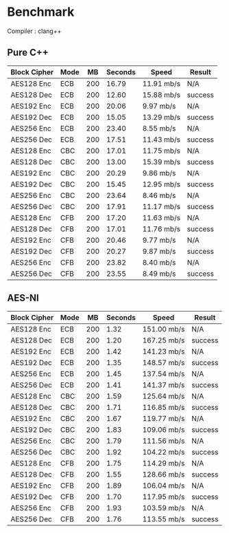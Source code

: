 # Benchmark

Compiler : clang++

## Pure C++

| Block Cipher | Mode | MB | Seconds | Speed | Result |
| ------------ | ---- | -- | ------- | ----- | ------ |
| AES128 Enc | ECB | 200 | 16.79 | 11.91 mb/s | N/A |
| AES128 Dec | ECB | 200 | 12.60 | 15.88 mb/s | success |
| AES192 Enc | ECB | 200 | 20.06 | 9.97 mb/s | N/A |
| AES192 Dec | ECB | 200 | 15.05 | 13.29 mb/s | success |
| AES256 Enc | ECB | 200 | 23.40 | 8.55 mb/s | N/A |
| AES256 Dec | ECB | 200 | 17.51 | 11.43 mb/s | success |
| AES128 Enc | CBC | 200 | 17.01 | 11.75 mb/s | N/A |
| AES128 Dec | CBC | 200 | 13.00 | 15.39 mb/s | success |
| AES192 Enc | CBC | 200 | 20.29 | 9.86 mb/s | N/A |
| AES192 Dec | CBC | 200 | 15.45 | 12.95 mb/s | success |
| AES256 Enc | CBC | 200 | 23.64 | 8.46 mb/s | N/A |
| AES256 Dec | CBC | 200 | 17.91 | 11.17 mb/s | success |
| AES128 Enc | CFB | 200 | 17.20 | 11.63 mb/s | N/A |
| AES128 Dec | CFB | 200 | 17.01 | 11.76 mb/s | success |
| AES192 Enc | CFB | 200 | 20.46 | 9.77 mb/s | N/A |
| AES192 Dec | CFB | 200 | 20.27 | 9.87 mb/s | success |
| AES256 Enc | CFB | 200 | 23.82 | 8.40 mb/s | N/A |
| AES256 Dec | CFB | 200 | 23.55 | 8.49 mb/s | success |

## AES-NI

| Block Cipher | Mode | MB | Seconds | Speed | Result |
| ------------ | ---- | -- | ------- | ----- | ------ |
| AES128 Enc | ECB | 200 | 1.32 | 151.00 mb/s | N/A |
| AES128 Dec | ECB | 200 | 1.20 | 167.25 mb/s | success |
| AES192 Enc | ECB | 200 | 1.42 | 141.23 mb/s | N/A |
| AES192 Dec | ECB | 200 | 1.35 | 148.57 mb/s | success |
| AES256 Enc | ECB | 200 | 1.45 | 137.54 mb/s | N/A |
| AES256 Dec | ECB | 200 | 1.41 | 141.37 mb/s | success |
| AES128 Enc | CBC | 200 | 1.59 | 125.64 mb/s | N/A |
| AES128 Dec | CBC | 200 | 1.71 | 116.85 mb/s | success |
| AES192 Enc | CBC | 200 | 1.67 | 119.77 mb/s | N/A |
| AES192 Dec | CBC | 200 | 1.83 | 109.06 mb/s | success |
| AES256 Enc | CBC | 200 | 1.79 | 111.56 mb/s | N/A |
| AES256 Dec | CBC | 200 | 1.92 | 104.22 mb/s | success |
| AES128 Enc | CFB | 200 | 1.75 | 114.29 mb/s | N/A |
| AES128 Dec | CFB | 200 | 1.55 | 128.66 mb/s | success |
| AES192 Enc | CFB | 200 | 1.89 | 106.04 mb/s | N/A |
| AES192 Dec | CFB | 200 | 1.70 | 117.95 mb/s | success |
| AES256 Enc | CFB | 200 | 1.93 | 103.59 mb/s | N/A |
| AES256 Dec | CFB | 200 | 1.76 | 113.55 mb/s | success |
